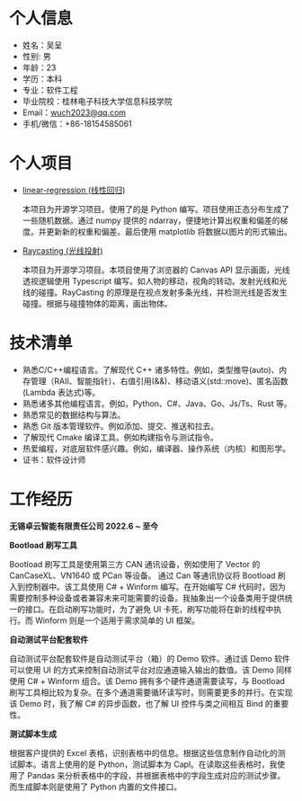# 个人信息

- 姓名：吴呈
- 性别: 男
- 年龄：23
- 学历：本科
- 专业：软件工程
- 毕业院校：桂林电子科技大学信息科技学院
- Email：wuch2023@qq.com
- 手机/微信：+86-18154585061

# 个人项目

* [linear-regression (线性回归)](https://github.com/iexpectation/linear-regression)

  本项目为开源学习项目。使用了的是 Python 编写。项目使用正态分布生成了一些随机数据。通过 numpy 提供的 ndarray，便捷地计算出权重和偏差的梯度。并更新新的权重和偏差。最后使用 matplotlib 将数据以图片的形式输出。

* [Raycasting (光线投射)](https://github.com/iexpectation/Raycasting)

  本项目为开源学习项目。本项目使用了浏览器的 Canvas API 显示画面，光线透视逻辑使用 Typescript 编写。如人物的移动，视角的转动。发射光线和光线的碰撞。RayCasting 的原理是在视点发射多条光线，并检测光线是否发生碰撞。根据与碰撞物体的距离，画出物体。


# 技术清单

- 熟悉C/C++编程语言。了解现代 C++ 诸多特性。例如，类型推导(auto)、内存管理（RAII、智能指针）、右值引用(&&)、移动语义(std::move)、匿名函数(Lambda 表达式)等。
- 熟悉诸多其他编程语言。例如，Python、C#、Java、Go、Js/Ts、Rust 等。
- 熟悉常见的数据结构与算法。
- 熟悉 Git 版本管理软件。例如添加、提交、推送和拉去。
- 了解现代 Cmake 编译工具。例如构建指令与测试指令。
- 热爱编程，对底层软件感兴趣。例如，编译器、操作系统（内核）和图形学。
- 证书：软件设计师

# 工作经历

**无锡卓云智能有限责任公司 2022.6 ~ 至今**

**Bootload 刷写工具**

Bootload 刷写工具是使用第三方 CAN 通讯设备，例如使用了 Vector 的 CanCaseXL、VN1640 或 PCan 等设备。  通过 Can 等通讯协议将 Bootload 刷入到控制器中。该工具使用 C# + Winform 编写。在开始编写 C# 代码时，因为需要控制多种设备或者兼容未来可能需要的设备。我抽象出一个设备类用于提供统一的接口。在启动刷写功能时，为了避免 UI 卡死，刷写功能将在新的线程中执行。而 Winform 则是一个适用于需求简单的 UI 框架。

**自动测试平台配套软件**

自动测试平台配套软件是自动测试平台（箱）的 Demo 软件。通过该 Demo 软件可以使用 UI 的方式来控制自动测试平台对应通道输入输出的数值。该 Demo 同样使用 C# + Winform 组合。该 Demo 拥有多个硬件通道需要读写，与 Bootload 刷写工具相比较为复杂。在多个通道需要循环读写时，则需要更多的并行。在实现该 Demo 时，我了解 C# 的异步函数，也了解 UI 控件与类之间相互 Bind 的重要性。

**测试脚本生成**

根据客户提供的 Excel 表格，识别表格中的信息。根据这些信息制作自动化的测试脚本。语言上使用的是 Python，测试脚本为 Capl。在读取这些表格时，我使用了 Pandas 来分析表格中的字段，并根据表格中的字段生成对应的测试步骤。而生成脚本则是使用了 Python 内置的文件接口。
